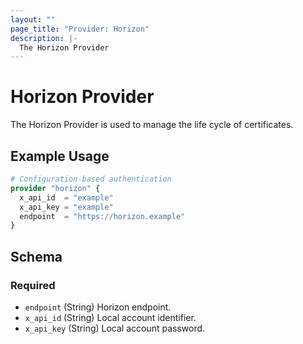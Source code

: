 ```yaml
---
layout: ""
page_title: "Provider: Horizon"
description: |-
  The Horizon Provider
---
```


# Horizon Provider

The Horizon Provider is used to manage the life cycle of certificates.

## Example Usage

```terraform
# Configuration-based authentication
provider "horizon" {
  x_api_id  = "example"
  x_api_key = "example"
  endpoint  = "https://horizon.example"
}
```

<!-- schema generated by tfplugindocs -->
## Schema

### Required

- `endpoint` (String) Horizon endpoint.
- `x_api_id` (String) Local account identifier.
- `x_api_key` (String) Local account password.